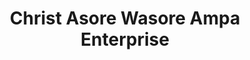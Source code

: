 ---
title: "Christ Asore Wasore Ampa Enterprise"
url: /accra/christ-asore-wasore-ampa-enterprise/
shop: kiosk
---